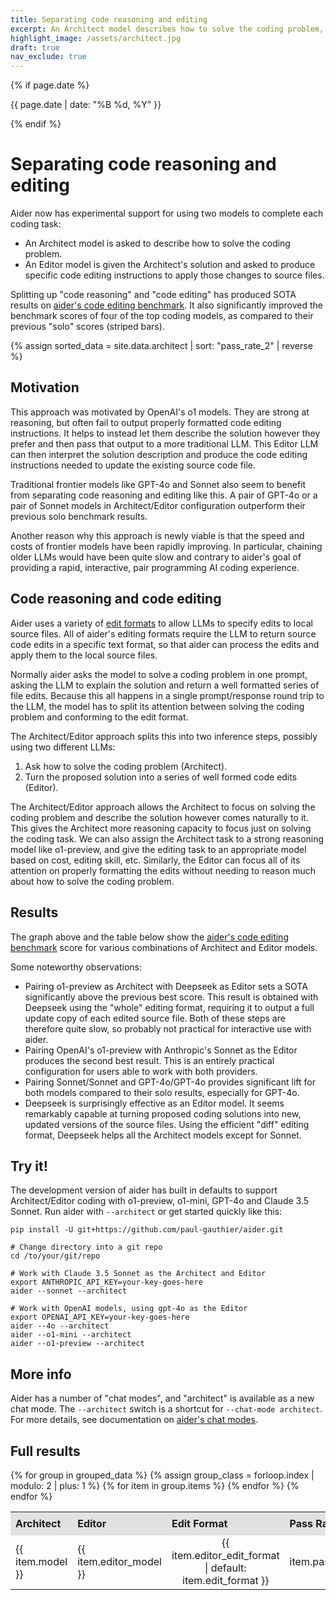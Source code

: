 ```yaml
---
title: Separating code reasoning and editing
excerpt: An Architect model describes how to solve the coding problem, and an Editor model translates that into file edits. This Architect/Editor approach produces SOTA benchmark results.
highlight_image: /assets/architect.jpg
draft: true
nav_exclude: true
---
```

{% if page.date %}
<p class="post-date">{{ page.date | date: "%B %d, %Y" }}</p>
{% endif %}

# Separating code reasoning and editing

Aider now has experimental support for using two models to complete each coding task:

- An Architect model is asked to describe how to solve the coding problem.
- An Editor model is given the Architect's solution and asked to produce specific code editing instructions to apply those changes to source files.

Splitting up "code reasoning" and "code editing" has produced SOTA results on
[aider's code editing benchmark](/docs/benchmarks.html#the-benchmark).
It also significantly improved the benchmark scores of four of the
top coding models, as compared to their previous "solo" scores (striped bars).

<style>
  .shaded td {
    background-color: #f2f2f2;
    border-top: 1px solid #ccc;
  }
  table {
    border-collapse: collapse;
    width: 100%;
  }
  th {
    padding: 8px;
    text-align: left;
    border-bottom: 1px solid #ddd;
  }
  th {
    background-color: #e2e2e2;
  }
</style>

<style>
  #passRateChart {
    max-width: 100%;
    height: auto !important;
  }
</style>
<script src="https://cdn.jsdelivr.net/npm/chart.js"></script>
<script src="https://cdn.jsdelivr.net/npm/chartjs-plugin-annotation@1.0.2"></script>
{% assign sorted_data = site.data.architect | sort: "pass_rate_2" | reverse %}
<canvas id="passRateChart" width="400" height="250"></canvas>
<script>
  document.addEventListener("DOMContentLoaded", function() {
    var ctx = document.getElementById('passRateChart').getContext('2d');
    
    // Function to determine aspect ratio and base font size based on screen width
    function getChartSettings() {
      if (window.innerWidth < 600) {
        return { aspectRatio: 1, baseFontSize: 8 }; // Slightly taller for small screens
      } else if (window.innerWidth < 800) {
        return { aspectRatio: 1.2, baseFontSize: 10 }; // Slightly taller for small screens
      } else {
        return { aspectRatio: 1.4, baseFontSize: 12 }; // Slightly taller for larger screens
      }
    }

    var chartSettings = getChartSettings();
    var baseFontSize = chartSettings.baseFontSize;

    var labels = [];
    var data = [];
    var colorMapping = {
      "claude-3.5-sonnet": "rgba(75, 192, 192, 0.2)",
      "gpt-4o": "rgba(255, 99, 132, 0.2)",
      "o1-preview": "rgba(54, 162, 235, 0.2)",
      "o1-mini": "rgba(255, 206, 86, 0.2)"
    };
    var borderColorMapping = {
      "claude-3.5-sonnet": "rgba(75, 192, 192, 1)",
      "gpt-4o": "rgba(255, 99, 132, 1)",
      "o1-preview": "rgba(54, 162, 235, 1)",
      "o1-mini": "rgba(255, 206, 86, 1)"
    };
    var backgroundColors = [];
    var borderColors = [];
    var patterns = {};
    for (var key in colorMapping) {
      patterns[key] = ctx.createPattern(createStripePattern(colorMapping[key]), 'repeat');
    }
    {% assign grouped_data = sorted_data | group_by: "model" %}
    {% for group in grouped_data %}
      {% for item in group.items %}
        labels.push("{{ item.editor_model | default: "No architect/editor" }}: {{ item.editor_edit_format | default: item.edit_format }}");
        data.push({{ item.pass_rate_2 }});
        if ("{{ item.editor_model }}" == "") {
          backgroundColors.push(patterns["{{ item.model }}"]);
        } else {
          backgroundColors.push(colorMapping["{{ item.model }}"]);
        }
        borderColors.push(borderColorMapping["{{ item.model }}"]);
      {% endfor %}
    {% endfor %}
    labels.reverse();
    data.reverse();
    backgroundColors.reverse();
    borderColors.reverse();
    var chart = new Chart(ctx, {
      type: 'bar',
      data: {
        labels: labels,
        datasets: [{
          label: 'Pass Rate',
          data: data,
          backgroundColor: backgroundColors,
          borderColor: borderColors,
          borderWidth: 1
        }]
      },
      options: {
        responsive: true,
        maintainAspectRatio: true,
        aspectRatio: chartSettings.aspectRatio,
        scales: {
          y: { 
            beginAtZero: true,
            title: {
              display: true,
              text: 'Pass Rate (%)',
              font: {
                size: baseFontSize + 6
              }
            },
            ticks: {
              font: {
                size: baseFontSize
              }
            }
          },
          x: {
            title: {
              display: true,
              text: 'Editor model and edit format',
              font: {
                size: baseFontSize + 6
              }
            },
            ticks: {
              font: {
                size: baseFontSize + 4
              },
              maxRotation: 90, // Allow full rotation if needed
              minRotation: 45  // Start rotating at 45 degrees to fit more labels
            }
          }
        },
        plugins: {
          annotation: {
            annotations: {
              line1: {
                type: 'line',
                yMin: 79.7,
                yMax: 79.7,
                borderColor: 'rgba(255, 99, 132, 0.8)',
                borderWidth: 2,
                borderDash: [6, 6],
                label: {
                  content: 'Previous SOTA',
                  enabled: true,
                  position: 'start',
                  xAdjust: 10,
                  font: {
                    size: baseFontSize
                  }
                }
              }
            }
          },
          legend: {
            display: true,
            title: {
              display: true,
              text: 'Architect model',
              font: {
                size: baseFontSize + 4,
                weight: 'bold'
              }
            },
            labels: {
              font: {
                size: baseFontSize + 4
              },
              generateLabels: function(chart) {
                var colorMapping = {
                  "o1-preview": "rgba(255, 206, 86, 0.2)",
                  "claude-3.5-sonnet": "rgba(75, 192, 192, 0.2)",
                  "gpt-4o": "rgba(54, 162, 235, 0.2)",
                  "o1-mini": "rgba(255, 99, 132, 0.2)"
                };
                return Object.keys(colorMapping).reverse().map(function(key) {
                  return {
                    text: key,
                    fillStyle: colorMapping[key],
                    strokeStyle: colorMapping[key].replace('0.2', '1'),
                    lineWidth: 1
                  };
                });
              }
            }
          }
        }
      }
    });

    // Update aspect ratio and font sizes on window resize
    window.addEventListener('resize', function() {
      var newSettings = getChartSettings();
      chart.options.aspectRatio = newSettings.aspectRatio;
      baseFontSize = newSettings.baseFontSize;
      
      // Update font sizes
      chart.options.scales.y.title.font.size = baseFontSize + 6;
      chart.options.scales.y.ticks.font.size = baseFontSize;
      chart.options.scales.x.title.font.size = baseFontSize + 6;
      chart.options.scales.x.ticks.font.size = baseFontSize + 4;
      chart.options.plugins.annotation.annotations.line1.label.font.size = baseFontSize;
      chart.options.plugins.legend.title.font.size = baseFontSize + 4;
      chart.options.plugins.legend.labels.font.size = baseFontSize + 4;
      
      chart.update();
    });
  });

  function createStripePattern(baseColor) {
    var canvas = document.createElement('canvas');
    canvas.width = 10;
    canvas.height = 10;
    var ctx = canvas.getContext('2d');

    ctx.fillStyle = baseColor;
    ctx.fillRect(0, 0, canvas.width, canvas.height);
    ctx.strokeStyle = 'rgba(0, 0, 0, 0.1)';
    ctx.lineWidth = 2;
    ctx.beginPath();
    ctx.moveTo(0, 0);
    ctx.lineTo(10, 10);
    ctx.stroke();

    return canvas;
  }
</script>

## Motivation

This approach was motivated by OpenAI's o1 models.
They are strong at reasoning, but often fail to output properly formatted
code editing instructions.
It helps to instead let them describe the solution
however they prefer and then pass that output to a more traditional LLM.
This Editor LLM can then interpret the solution description and
produce the code editing instructions needed to update
the existing source code file.

Traditional frontier models like GPT-4o and Sonnet also
seem to benefit from separating code reasoning and editing like this.
A pair of GPT-4o
or a pair of Sonnet models
in Architect/Editor configuration outperform their previous solo benchmark results.

Another reason why this approach is newly viable is that the
speed and costs of frontier models have been rapidly improving.
In particular, chaining older LLMs would have been quite slow and
contrary to aider's goal of providing a rapid, interactive,
pair programming AI coding experience.

## Code reasoning and code editing

Aider uses a variety of 
[edit formats](/docs/more/edit-formats.html)
to allow LLMs to specify edits to local source files.
All of aider's editing formats require the LLM to return source code edits in a specific text
format, so that aider can process the edits and apply them to the local source files.

Normally aider asks the model to solve a coding problem in one prompt,
asking the LLM to explain the solution and return 
a well formatted series of file edits.
Because this all happens in a single prompt/response round trip to the LLM,
the model has to split its attention between 
solving the coding problem and conforming to the edit format.

The Architect/Editor approach splits this into two inference steps, possibly
using two different LLMs:

1. Ask how to solve the coding problem (Architect).
2. Turn the proposed solution into a series of well formed code edits (Editor).

The Architect/Editor approach allows the Architect to focus on solving the coding problem
and describe the solution however comes naturally to it.
This gives the Architect more reasoning capacity to focus just on solving the coding
task.
We can also assign the Architect task to a strong reasoning model like o1-preview,
and give the editing task to an appropriate model based on cost, editing skill, etc.
Similarly, the Editor can focus all of its attention on properly formatting the edits
without needing to reason much about how to solve the coding problem.

## Results

The graph above and the table below show the
[aider's code editing benchmark](/docs/benchmarks.html#the-benchmark)
score for various combinations of Architect and Editor models.


Some noteworthy observations:

- Pairing o1-preview as Architect with Deepseek as Editor sets a SOTA significantly above the previous best score. This result is obtained with Deepseek using the "whole" editing format, requiring it to output a full update copy of each edited source file. Both of these steps are therefore quite slow, so probably not practical for interactive use with aider.
- Pairing OpenAI's o1-preview with Anthropic's Sonnet as the Editor produces the second best result. This is an entirely practical configuration for users able to work with both providers.
- Pairing Sonnet/Sonnet and GPT-4o/GPT-4o provides significant lift for both models compared to their solo results, especially for GPT-4o.
- Deepseek is surprisingly effective as an Editor model. It seems remarkably capable at turning proposed coding solutions into new, updated versions of the source files. Using the efficient "diff" editing format, Deepseek helps all the Architect models except for Sonnet.

## Try it!

The development version of aider 
has built in defaults to support Architect/Editor coding with
o1-preview, o1-mini, GPT-4o and Claude 3.5 Sonnet.
Run aider with `--architect` or get started quickly like this:

```
pip install -U git+https://github.com/paul-gauthier/aider.git

# Change directory into a git repo
cd /to/your/git/repo

# Work with Claude 3.5 Sonnet as the Architect and Editor
export ANTHROPIC_API_KEY=your-key-goes-here
aider --sonnet --architect

# Work with OpenAI models, using gpt-4o as the Editor
export OPENAI_API_KEY=your-key-goes-here
aider --4o --architect
aider --o1-mini --architect
aider --o1-preview --architect
```

## More info

Aider has a number of "chat modes", and "architect" is available as a new chat mode.
The `--architect` switch is a shortcut for `--chat-mode architect`.
For more details, see documentation on 
[aider's chat modes](/docs/usage/modes.html).


## Full results


<table>
  <thead>
    <tr>
      <th>Architect</th>
      <th>Editor</th>
      <th>Edit Format</th>
      <th>Pass Rate</th>
    </tr>
  </thead>
  <tbody>
    {% for group in grouped_data %}
      {% assign group_class = forloop.index | modulo: 2 | plus: 1 %}
      {% for item in group.items %}
        <tr class="{% if group_class == 1 %}shaded{% endif %}">
          <td>{{ item.model }}</td>
          <td>{{ item.editor_model }}</td>
          <td style="text-align: center;">{{ item.editor_edit_format | default: item.edit_format }}</td>
          <td style="text-align: right;">{{ item.pass_rate_2 }}%</td>
          <!-- <td style="text-align: right;">${{ item.total_cost | round: 2 }}</td> -->
        </tr>
      {% endfor %}
    {% endfor %}
  </tbody>
</table>


